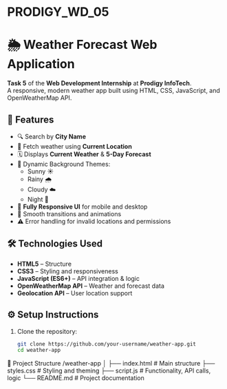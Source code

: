 # PRODIGY_WD_05
# 🌦️ Weather Forecast Web Application

**Task 5** of the **Web Development Internship** at **Prodigy InfoTech**.  
A responsive, modern weather app built using HTML, CSS, JavaScript, and OpenWeatherMap API.



## 📌 Features

- 🔍 Search by **City Name**
- 📍 Fetch weather using **Current Location**
- 🗓️ Displays **Current Weather** & **5-Day Forecast**
- 🎨 Dynamic Background Themes:
  - Sunny ☀️
  - Rainy 🌧️
  - Cloudy ☁️
  - Night 🌙
- 📱 **Fully Responsive UI** for mobile and desktop
- 🚀 Smooth transitions and animations
- ⚠️ Error handling for invalid locations and permissions

## 🛠️ Technologies Used

- **HTML5** – Structure
- **CSS3** – Styling and responsiveness
- **JavaScript (ES6+)** – API integration & logic
- **OpenWeatherMap API** – Weather and forecast data
- **Geolocation API** – User location support



## ⚙️ Setup Instructions

1. Clone the repository:
   ```bash
   git clone https://github.com/your-username/weather-app.git
   cd weather-app

📁 Project Structure
/weather-app
│
├── index.html       # Main structure
├── styles.css       # Styling and theming
├── script.js        # Functionality, API calls, logic
└── README.md        # Project documentation


